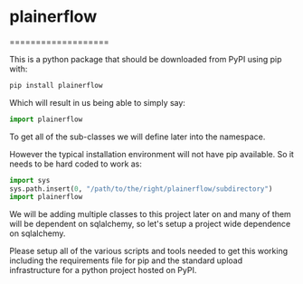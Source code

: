 # plainerflow
===================

This is a python package that should be downloaded from PyPI using pip with:

```bash
pip install plainerflow
```

Which will result in us being able to simply say:

```python
import plainerflow
```

To get all of the sub-classes we will define later into the namespace.

However the typical installation environment will not have pip available. So it needs to be hard coded to work as:

```python
import sys
sys.path.insert(0, "/path/to/the/right/plainerflow/subdirectory")
import plainerflow
```

We will be adding multiple classes to this project later on and many of them will be dependent on sqlalchemy, so let's setup a project wide dependence on sqlalchemy.

Please setup all of the various scripts and tools needed to get this working including the requirements file for pip and the standard upload infrastructure for a python project hosted on PyPI.
